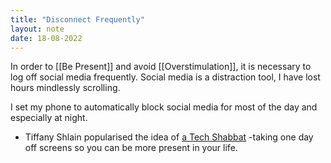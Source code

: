 ```yaml
---
title: "Disconnect Frequently"
layout: note
date: 18-08-2022
---
```


In order to [[Be Present]] and avoid [[Overstimulation]], it is necessary to log off social media frequently. Social media is a distraction tool, I have lost hours mindlessly scrolling.

I set my phone to automatically block social media for most of the day and especially at night.

-   Tiffany Shlain popularised the idea of <a href="https://www.wired.com/story/everything-you-need-to-enjoy-one-tech-free-day-a-week/" >a Tech Shabbat</a> -taking one day off screens so you can be more present in your life.
